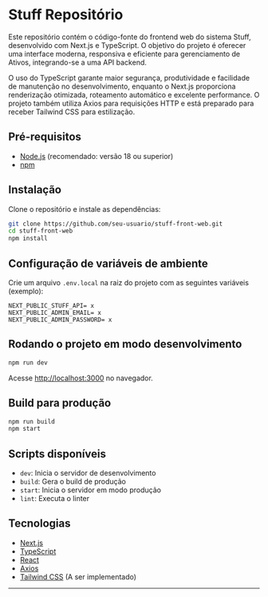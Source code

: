 # Stuff Repositório

Este repositório contém o código-fonte do frontend web do sistema Stuff, desenvolvido com Next.js e TypeScript. O objetivo do projeto é oferecer uma interface moderna, responsiva e eficiente para gerenciamento de Ativos, integrando-se a uma API backend.

O uso do TypeScript garante maior segurança, produtividade e facilidade de manutenção no desenvolvimento, enquanto o Next.js proporciona renderização otimizada, roteamento automático e excelente performance. O projeto também utiliza Axios para requisições HTTP e está preparado para receber Tailwind CSS para estilização.

## Pré-requisitos

- [Node.js](https://nodejs.org/) (recomendado: versão 18 ou superior)
- [npm](https://www.npmjs.com/)

## Instalação

Clone o repositório e instale as dependências:

```sh
git clone https://github.com/seu-usuario/stuff-front-web.git
cd stuff-front-web
npm install
```

## Configuração de variáveis de ambiente

Crie um arquivo `.env.local` na raiz do projeto com as seguintes variáveis (exemplo):

```env
NEXT_PUBLIC_STUFF_API= x
NEXT_PUBLIC_ADMIN_EMAIL= x
NEXT_PUBLIC_ADMIN_PASSWORD= x
```

## Rodando o projeto em modo desenvolvimento

```sh
npm run dev
```

Acesse [http://localhost:3000](http://localhost:3000) no navegador.

## Build para produção

```sh
npm run build
npm start
```

## Scripts disponíveis

- `dev`: Inicia o servidor de desenvolvimento
- `build`: Gera o build de produção
- `start`: Inicia o servidor em modo produção
- `lint`: Executa o linter

## Tecnologias

- [Next.js](https://nextjs.org/)
- [TypeScript](https://www.typescriptlang.org/)
- [React](https://react.dev/)
- [Axios](https://axios-http.com/)
- [Tailwind CSS](https://tailwindcss.com/) (A ser implementado)

---